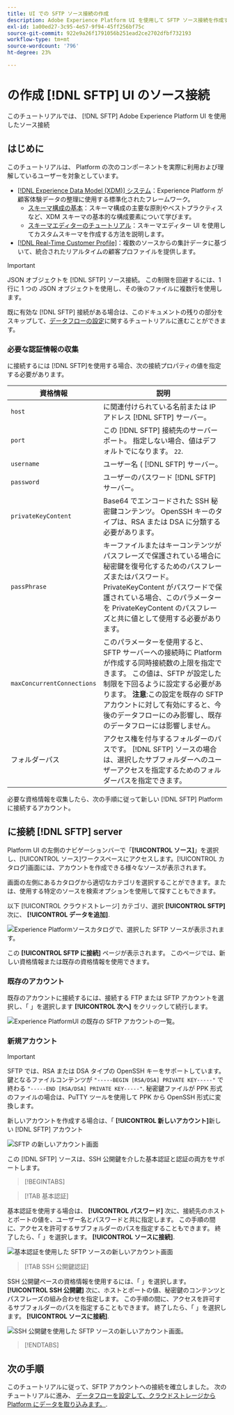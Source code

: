 ```yaml
---
title: UI での SFTP ソース接続の作成
description: Adobe Experience Platform UI を使用して SFTP ソース接続を作成する方法を説明します。
exl-id: 1a00ed27-3c95-4e57-9f94-45ff256bf75c
source-git-commit: 922e9a26f1791056b251ead2ce2702dfbf732193
workflow-type: tm+mt
source-wordcount: '796'
ht-degree: 23%

---
```


# の作成 [!DNL SFTP] UI のソース接続

このチュートリアルでは、 [!DNL SFTP] Adobe Experience Platform UI を使用したソース接続

## はじめに

このチュートリアルは、  Platform の次のコンポーネントを実際に利用および理解しているユーザーを対象としています。

* [[!DNL Experience Data Model (XDM)] システム](../../../../../xdm/home.md)：Experience Platform が顧客体験データの整理に使用する標準化されたフレームワーク。
   * [スキーマ構成の基本](../../../../../xdm/schema/composition.md)：スキーマ構成の主要な原則やベストプラクティスなど、XDM スキーマの基本的な構成要素について学びます。
   * [スキーマエディターのチュートリアル](../../../../../xdm/tutorials/create-schema-ui.md)：スキーマエディター UI を使用してカスタムスキーマを作成する方法を説明します。
* [[!DNL Real-Time Customer Profile]](../../../../../profile/home.md)：複数のソースからの集計データに基づいて、統合されたリアルタイムの顧客プロファイルを提供します。

>[!IMPORTANT]
>
>JSON オブジェクトを [!DNL SFTP] ソース接続。 この制限を回避するには、1 行に 1 つの JSON オブジェクトを使用し、その後のファイルに複数行を使用します。

既に有効な [!DNL SFTP] 接続がある場合は、このドキュメントの残りの部分をスキップして、[データフローの設定](../../dataflow/batch/cloud-storage.md)に関するチュートリアルに進むことができます。

### 必要な認証情報の収集

に接続するには [!DNL SFTP]を使用する場合、次の接続プロパティの値を指定する必要があります。

| 資格情報 | 説明 |
| ---------- | ----------- |
| `host` | に関連付けられている名前または IP アドレス [!DNL SFTP] サーバー。 |
| `port` | この [!DNL SFTP] 接続先のサーバーポート。 指定しない場合、値はデフォルトでになります。 `22`. |
| `username` | ユーザー名 ( [!DNL SFTP] サーバー。 |
| `password` | ユーザーのパスワード [!DNL SFTP] サーバー。 |
| `privateKeyContent` | Base64 でエンコードされた SSH 秘密鍵コンテンツ。 OpenSSH キーのタイプは、RSA または DSA に分類する必要があります。 |
| `passPhrase` | キーファイルまたはキーコンテンツがパスフレーズで保護されている場合に秘密鍵を復号化するためのパスフレーズまたはパスワード。 PrivateKeyContent がパスワードで保護されている場合、このパラメーターを PrivateKeyContent のパスフレーズと共に値として使用する必要があります。 |
| `maxConcurrentConnections` | このパラメーターを使用すると、SFTP サーバーへの接続時に Platform が作成する同時接続数の上限を指定できます。 この値は、SFTP が設定した制限を下回るように設定する必要があります。 **注意**:この設定を既存の SFTP アカウントに対して有効にすると、今後のデータフローにのみ影響し、既存のデータフローには影響しません。 |
| フォルダーパス | アクセス権を付与するフォルダーのパスです。 [!DNL SFTP] ソースの場合は、選択したサブフォルダーへのユーザーアクセスを指定するためのフォルダーパスを指定できます。 |

必要な資格情報を収集したら、次の手順に従って新しい [!DNL SFTP] Platform に接続するアカウント。

## に接続 [!DNL SFTP] server

Platform UI の左側のナビゲーションバーで「**[!UICONTROL ソース]**」を選択し、[!UICONTROL ソース]ワークスペースにアクセスします。[!UICONTROL カタログ]画面には、アカウントを作成できる様々なソースが表示されます。

画面の左側にあるカタログから適切なカテゴリを選択することができます。または、使用する特定のソースを検索オプションを使用して探すこともできます。

以下 [!UICONTROL クラウドストレージ] カテゴリ、選択 **[!UICONTROL SFTP]** 次に、 **[!UICONTROL データを追加]**.

![Experience Platformソースカタログで、選択した SFTP ソースが表示されます。](../../../../images/tutorials/create/sftp/catalog.png)

この **[!UICONTROL SFTP に接続]** ページが表示されます。 このページでは、新しい資格情報または既存の資格情報を使用できます。

### 既存のアカウント

既存のアカウントに接続するには、接続する FTP または SFTP アカウントを選択し、「 」を選択します **[!UICONTROL 次へ]** をクリックして続行します。

![Experience PlatformUI の既存の SFTP アカウントの一覧。](../../../../images/tutorials/create/sftp/existing.png)

### 新規アカウント

>[!IMPORTANT]
>
>SFTP では、RSA または DSA タイプの OpenSSH キーをサポートしています。 鍵となるファイルコンテンツが `"-----BEGIN [RSA/DSA] PRIVATE KEY-----"` で終わる `"-----END [RSA/DSA] PRIVATE KEY-----"`. 秘密鍵ファイルが PPK 形式のファイルの場合は、PuTTY ツールを使用して PPK から OpenSSH 形式に変換します。

新しいアカウントを作成する場合は、「 **[!UICONTROL 新しいアカウント]**&#x200B;新しい [!DNL SFTP] アカウント

![SFTP の新しいアカウント画面](../../../../images/tutorials/create/sftp/new.png)

この [!DNL SFTP] ソースは、SSH 公開鍵を介した基本認証と認証の両方をサポートします。

>[!BEGINTABS]

>[!TAB 基本認証]

基本認証を使用する場合は、 **[!UICONTROL パスワード]** 次に、接続先のホストとポートの値を、ユーザー名とパスワードと共に指定します。 この手順の間に、アクセスを許可するサブフォルダーのパスを指定することもできます。 終了したら、「 」を選択します。 **[!UICONTROL ソースに接続]**.

![基本認証を使用した SFTP ソースの新しいアカウント画面](../../../../images/tutorials/create/sftp/password.png)

>[!TAB SSH 公開鍵認証]

SSH 公開鍵ベースの資格情報を使用するには、「 」を選択します。 **[!UICONTROL SSH 公開鍵]**  次に、ホストとポートの値、秘密鍵のコンテンツとパスフレーズの組み合わせを指定します。 この手順の間に、アクセスを許可するサブフォルダーのパスを指定することもできます。 終了したら、「 」を選択します。 **[!UICONTROL ソースに接続]**.

![SSH 公開鍵を使用した SFTP ソースの新しいアカウント画面。](../../../../images/tutorials/create/sftp/ssh.png)

>[!ENDTABS]

## 次の手順

このチュートリアルに従って、SFTP アカウントへの接続を確立しました。 次のチュートリアルに進み、 [データフローを設定して、クラウドストレージから Platform にデータを取り込みます。](../../dataflow/batch/cloud-storage.md).
